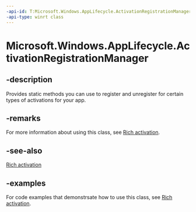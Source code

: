 ```yaml
---
-api-id: T:Microsoft.Windows.AppLifecycle.ActivationRegistrationManager
-api-type: winrt class
---
```


# Microsoft.Windows.AppLifecycle.ActivationRegistrationManager

<!--
public static class ActivationRegistrationManager
-->

## -description

Provides static methods you can use to register and unregister for certain types of activations for your app.

## -remarks

For more information about using this class, see [Rich activation](/windows/apps/windows-app-sdk/applifecycle/applifecycle-rich-activation).

## -see-also

[Rich activation](/windows/apps/windows-app-sdk/applifecycle/applifecycle-rich-activation)

## -examples

For code examples that demonstrsate how to use this class, see [Rich activation](/windows/apps/windows-app-sdk/applifecycle/applifecycle-rich-activation).
